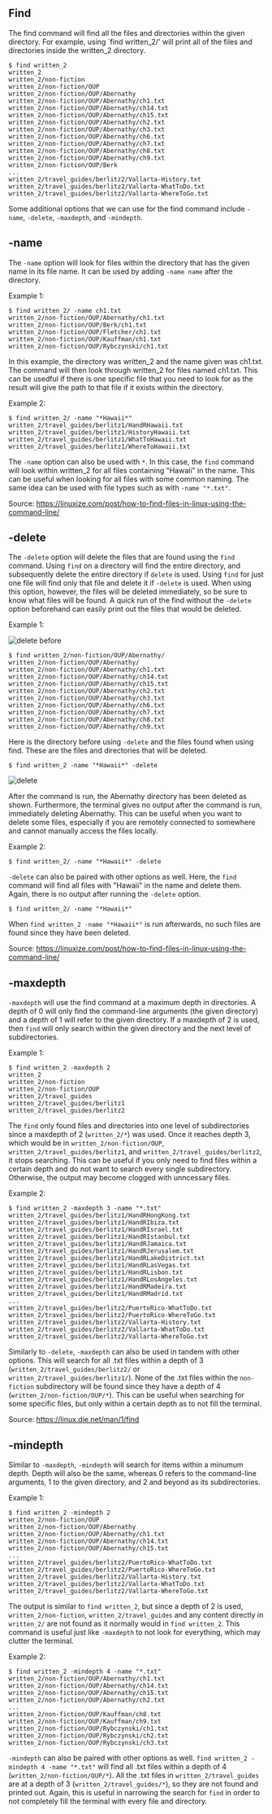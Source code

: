 ## Find
The find command will find all the files and directories within the given directory. For example, using `find written_2/' will print all of the files and directories inside the written_2 directory.

```
$ find written_2
written_2
written_2/non-fiction
written_2/non-fiction/OUP
written_2/non-fiction/OUP/Abernathy
written_2/non-fiction/OUP/Abernathy/ch1.txt
written_2/non-fiction/OUP/Abernathy/ch14.txt
written_2/non-fiction/OUP/Abernathy/ch15.txt
written_2/non-fiction/OUP/Abernathy/ch2.txt
written_2/non-fiction/OUP/Abernathy/ch3.txt
written_2/non-fiction/OUP/Abernathy/ch6.txt
written_2/non-fiction/OUP/Abernathy/ch7.txt
written_2/non-fiction/OUP/Abernathy/ch8.txt
written_2/non-fiction/OUP/Abernathy/ch9.txt
written_2/non-fiction/OUP/Berk
...
written_2/travel_guides/berlitz2/Vallarta-History.txt
written_2/travel_guides/berlitz2/Vallarta-WhatToDo.txt
written_2/travel_guides/berlitz2/Vallarta-WhereToGo.txt
```

Some additional options that we can use for the find command include `-name`, `-delete`, `-maxdepth`, and `-mindepth`.

## -name
The `-name` option will look for files within the directory that has the given name in its file name. It can be used by adding `-name name` after the directory.

Example 1:
```
$ find written_2/ -name ch1.txt
written_2/non-fiction/OUP/Abernathy/ch1.txt
written_2/non-fiction/OUP/Berk/ch1.txt
written_2/non-fiction/OUP/Fletcher/ch1.txt
written_2/non-fiction/OUP/Kauffman/ch1.txt
written_2/non-fiction/OUP/Rybczynski/ch1.txt
```

In this example, the directory was written_2 and the name given was ch1.txt. The command will then look through written_2 for files named ch1.txt. This can be usedful if there is one specific file that you need to look for as the result will give the path to that file if it exists within the directory.

Example 2:
```
$ find written_2/ -name "*Hawaii*"
written_2/travel_guides/berlitz1/HandRHawaii.txt
written_2/travel_guides/berlitz1/HistoryHawaii.txt
written_2/travel_guides/berlitz1/WhatToHawaii.txt
written_2/travel_guides/berlitz1/WhereToHawaii.txt
```

The `-name` option can also be used with `*`. In this case, the `find` command will look within written_2 for all files containing "Hawaii" in the name. This can be useful when looking for all files with some common naming. The same idea can be used with file types such as with `-name "*.txt"`.

Source: https://linuxize.com/post/how-to-find-files-in-linux-using-the-command-line/

## -delete
The `-delete` option will delete the files that are found using the `find` command. Using `find` on a directory will find the entire directory, and subsequently delete the entire directory if `delete` is used. Using `find` for just one file will find only that file and delete it if `-delete` is used. When using this option, however, the files will be deleted immediately, so be sure to know what files will be found. A quick run of the find without the `-delete` option beforehand can easily print out the files that would be deleted.

Example 1:

![delete before](https://github.com/jliu0140/cse15l-lab-reports/blob/main/report3/delete%20before.PNG?raw=true)
```
$ find written_2/non-fiction/OUP/Abernathy/
written_2/non-fiction/OUP/Abernathy/
written_2/non-fiction/OUP/Abernathy/ch1.txt
written_2/non-fiction/OUP/Abernathy/ch14.txt
written_2/non-fiction/OUP/Abernathy/ch15.txt
written_2/non-fiction/OUP/Abernathy/ch2.txt
written_2/non-fiction/OUP/Abernathy/ch3.txt
written_2/non-fiction/OUP/Abernathy/ch6.txt
written_2/non-fiction/OUP/Abernathy/ch7.txt
written_2/non-fiction/OUP/Abernathy/ch8.txt
written_2/non-fiction/OUP/Abernathy/ch9.txt
```

Here is the directory before using `-delete` and the files found when using find. These are the files and directories that will be deleted.


```
$ find written_2 -name "*Hawaii*" -delete

```

![delete](https://github.com/jliu0140/cse15l-lab-reports/blob/main/report3/delete%20after.PNG?raw=true)

After the command is run, the Abernathy directory has been deleted as shown. Furthermore, the terminal gives no output after the command is run, immediately deleting Abernathy. This can be useful when you want to delete some files, especially if you are remotely connected to somewhere and cannot manually access the files locally.

Example 2:

```
$ find written_2/ -name "*Hawaii*" -delete

```

`-delete` can also be paired with other options as well. Here, the `find` command will find all files with "Hawaii" in the name and delete them. Again, there is no output after running the `-delete` option.

```
$ find written_2/ -name "*Hawaii*"

```

When `find written_2 -name "*Hawaii*"` is run afterwards, no such files are found since they have been deleted.

Source: https://linuxize.com/post/how-to-find-files-in-linux-using-the-command-line/

## -maxdepth
`-maxdepth` will use the find command at a maximum depth in directories. A depth of 0 will only find the command-line arguments (the given directory) and a depth of 1 will refer to the given directory. If a maxdepth of 2 is used, then `find` will only search within the given directory and the next level of subdirectories.

Example 1:
```
$ find written_2 -maxdepth 2
written_2
written_2/non-fiction
written_2/non-fiction/OUP
written_2/travel_guides
written_2/travel_guides/berlitz1
written_2/travel_guides/berlitz2
```

The `find` only found files and directories into one level of subdirectories since a maxdepth of 2 (`written_2/*`) was used. Once it reaches depth 3, which would be in `written_2/non-fiction/OUP`, `written_2/travel_guides/berlitz1`, and `written_2/travel_guides/berlitz2`, it stops searching. This can be useful if you only need to find files within a certain depth and do not want to search every single subdirectory. Otherwise, the output may become clogged with unncessary files.

Example 2:
```
$ find written_2 -maxdepth 3 -name "*.txt"
written_2/travel_guides/berlitz1/HandRHongKong.txt
written_2/travel_guides/berlitz1/HandRIbiza.txt
written_2/travel_guides/berlitz1/HandRIsrael.txt
written_2/travel_guides/berlitz1/HandRIstanbul.txt
written_2/travel_guides/berlitz1/HandRJamaica.txt
written_2/travel_guides/berlitz1/HandRJerusalem.txt
written_2/travel_guides/berlitz1/HandRLakeDistrict.txt
written_2/travel_guides/berlitz1/HandRLasVegas.txt
written_2/travel_guides/berlitz1/HandRLisbon.txt
written_2/travel_guides/berlitz1/HandRLosAngeles.txt
written_2/travel_guides/berlitz1/HandRMadeira.txt
written_2/travel_guides/berlitz1/HandRMadrid.txt
...
written_2/travel_guides/berlitz2/PuertoRico-WhatToDo.txt
written_2/travel_guides/berlitz2/PuertoRico-WhereToGo.txt
written_2/travel_guides/berlitz2/Vallarta-History.txt
written_2/travel_guides/berlitz2/Vallarta-WhatToDo.txt
written_2/travel_guides/berlitz2/Vallarta-WhereToGo.txt
```

Similarly to `-delete`, `-maxdepth` can also be used in tandem with other options. This will search for all .txt files within a depth of 3 (`written_2/travel_guides/berlitz2/` or `written_2/travel_guides/berlitz1/`). None of the .txt files within the `non-fiction` subdirectory will be found since they have a depth of 4 (`written_2/non-fiction/OUP/*`). This can be useful when searching for some specific files, but only within a certain depth as to not fill the terminal.

Source: https://linux.die.net/man/1/find

## -mindepth
Similar to `-maxdepth`, `-mindepth` will search for items within a minumum depth. Depth will also be the same, whereas 0 refers to the command-line arguments, 1 to the given directory, and 2 and beyond as its subdirectories.

Example 1:
```
$ find written_2 -mindepth 2
written_2/non-fiction/OUP
written_2/non-fiction/OUP/Abernathy
written_2/non-fiction/OUP/Abernathy/ch1.txt
written_2/non-fiction/OUP/Abernathy/ch14.txt
written_2/non-fiction/OUP/Abernathy/ch15.txt
...
written_2/travel_guides/berlitz2/PuertoRico-WhatToDo.txt
written_2/travel_guides/berlitz2/PuertoRico-WhereToGo.txt
written_2/travel_guides/berlitz2/Vallarta-History.txt
written_2/travel_guides/berlitz2/Vallarta-WhatToDo.txt
written_2/travel_guides/berlitz2/Vallarta-WhereToGo.txt
```

The output is similar to `find written_2`, but since a depth of 2 is used, `written_2/non-fiction`, `written_2/travel_guides` and any content directly in `written_2/` are not found as it normally would in `find written_2`. This command is useful just like `-maxdepth` to not look for everything, which may clutter the terminal.

Example 2:
```
$ find written_2 -mindepth 4 -name "*.txt"
written_2/non-fiction/OUP/Abernathy/ch1.txt
written_2/non-fiction/OUP/Abernathy/ch14.txt
written_2/non-fiction/OUP/Abernathy/ch15.txt
written_2/non-fiction/OUP/Abernathy/ch2.txt
...
written_2/non-fiction/OUP/Kauffman/ch8.txt
written_2/non-fiction/OUP/Kauffman/ch9.txt
written_2/non-fiction/OUP/Rybczynski/ch1.txt
written_2/non-fiction/OUP/Rybczynski/ch2.txt
written_2/non-fiction/OUP/Rybczynski/ch3.txt
```
`-mindepth` can also be paired with other options as well. `find written_2 -mindepth 4 -name "*.txt"` will find all .txt files within a depth of 4 (`written_2/non-fiction/OUP/*`). All the .txt files in `written_2/travel_guides` are at a depth of 3 (`written_2/travel_guides/*`), so they are not found and printed out. Again, this is useful in narrowing the search for `find` in order to not completely fill the terminal with every file and directory.
